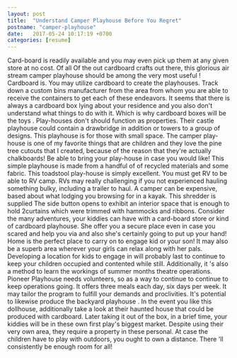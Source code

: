 ```yaml
---
layout: post
title:  "Understand Camper Playhouse Before You Regret"
postname: "camper-playhouse"
date:   2017-05-24 10:17:19 +0700
categories: [resume]
---
```

Card-board is readily available and you may even pick up them at any given store at no cost. Of all Of the out cardboard crafts out there, this glorious air stream camper playhouse should be among the very most useful ! Cardboard is. You may utilize cardboard to create the playhouses. Track down a custom bins manufacturer from the area from whom you are able to receive the containers to get each of these endeavors. It seems that there is always a cardboard box lying about your residence and you also don't understand what things to do with it. Which is why cardboard boxes will be the toys . Play-houses don't should function as properties. Their castle playhouse could contain a drawbridge in addition or towers to a group of designs. This playhouse is for those with small space. The camper play-house is one of my favorite things that are children and they love the pine tree cutouts that I created, because of the reason that they're actually chalkboards! Be able to bring your play-house in case you would like! This simple playhouse is made from a handful of of recycled materials and some fabric. This toadstool play-house is simply excellent. You must get RV to be able to RV camp. RVs may really challenging if you not experienced hauling something bulky, including a trailer to haul. A camper can be expensive, based about what lodging you browsing for in a kayak. This shredder is supplied The side button opens to exhibit an interior space that is enough to hold 2curtains which were trimmed with hammocks and ribbons. Consider the many adventures, your kiddies can have with a card-board store or kind of cardboard playhouse. She offer you a secure place even in case you scared and help you via and also she's certainly going to put up your hand! Home is the perfect place to carry on to engage kid or your son! It may also be a superb area wherever your girls can relax along with her pals. Developing a location for kids to engage in will probably last to continue to keep your children occupied and contented while still. Additionally, it 's also a method to learn the workings of summer months theatre operations. Pioneer Playhouse needs volunteers, so as a way to continue to continue to keep operations going. It offers three meals each day, six days per week. It may tailor the program to fulfill your demands and proclivities. It's potential to likewise produce the backyard playhouse . In the event you like this dollhouse, additionally take a look at their haunted house that could be produced with cardboard. Later taking it out of the box, in a brief time, your kiddies will be in these own first play's biggest market. Despite using their very own area, they require a property in these personal. At case the children have to play with outdoors, you ought to own a distance. There 'll consistently be enough room for all!
